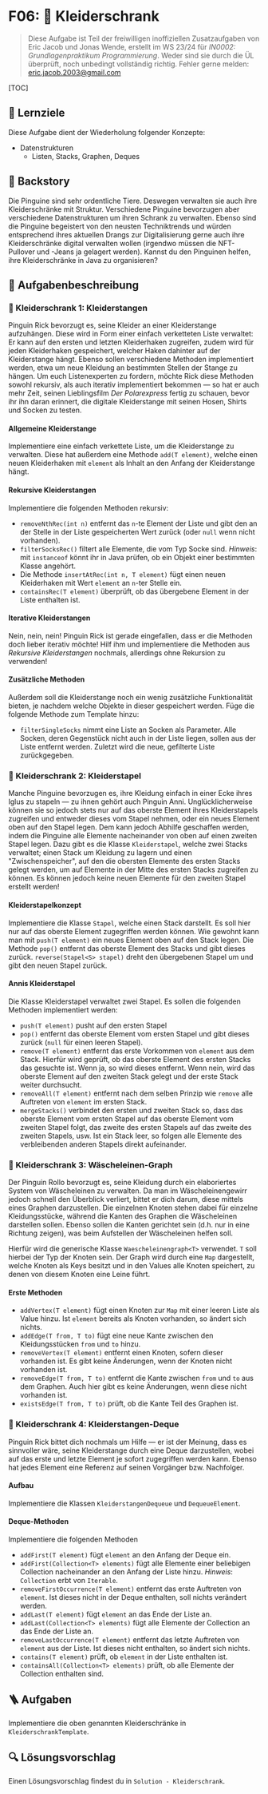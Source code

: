 # F06: 👕 Kleiderschrank
> Diese Aufgabe ist Teil der freiwilligen inoffiziellen Zusatzaufgaben von Eric Jacob und Jonas Wende, erstellt im WS 23/24 für *IN0002: Grundlagenpraktikum Programmierung*.
> Weder sind sie durch die ÜL überprüft, noch unbedingt vollständig richtig.
> Fehler gerne melden: eric.jacob.2003@gmail.com

[TOC]

## 🎯 Lernziele

Diese Aufgabe dient der Wiederholung folgender Konzepte:

- Datenstrukturen
  - Listen, Stacks, Graphen, Deques



## 📜 Backstory

Die Pinguine sind sehr ordentliche Tiere. Deswegen verwalten sie auch ihre Kleiderschränke mit Struktur. Verschiedene Pinguine bevorzugen aber verschiedene Datenstrukturen um ihren Schrank zu verwalten. Ebenso sind die Pinguine begeistert von den neusten Techniktrends und würden entsprechend ihres aktuellen Drangs zur Digitalisierung gerne auch ihre Kleiderschränke digital verwalten wollen (irgendwo müssen die NFT-Pullover und -Jeans ja gelagert werden).
Kannst du den Pinguinen helfen, ihre Kleiderschränke in Java zu organisieren?



## 📝 Aufgabenbeschreibung

### 🧦 Kleiderschrank 1: Kleiderstangen

Pinguin Rick bevorzugt es, seine Kleider an einer Kleiderstange aufzuhängen. Diese wird in Form einer einfach verketteten Liste verwaltet:
Er kann auf den ersten und letzten Kleiderhaken zugreifen, zudem wird für jeden Kleiderhaken gespeichert, welcher Haken dahinter auf der Kleiderstange hängt.
Ebenso sollen verschiedene Methoden implementiert werden, etwa um neue Kleidung an bestimmten Stellen der Stange zu hängen.
Um euch Listenexperten zu fordern, möchte Rick diese Methoden sowohl rekursiv, als auch iterativ implementiert bekommen — so hat er auch mehr Zeit, seinen Lieblingsfilm *Der Polarexpress* fertig zu schauen, bevor ihr ihn daran erinnert, die digitale Kleiderstange mit seinen Hosen, Shirts und Socken zu testen.

#### Allgemeine Kleiderstange

Implementiere eine einfach verkettete Liste, um die Kleiderstange zu verwalten.
Diese hat außerdem eine Methode `add(T element)`, welche einen neuen Kleiderhaken mit `element` als Inhalt an den Anfang der Kleiderstange hängt.

#### Rekursive Kleiderstangen

Implementiere die folgenden Methoden rekursiv:
- `removeNthRec(int n)` entfernt das `n`-te Element der Liste und gibt den an der Stelle in der Liste gespeicherten Wert zurück (oder `null` wenn nicht vorhanden).
- `filterSocksRec()` filtert alle Elemente, die vom Typ Socke sind.
  *Hinweis*: mit `instanceof` könnt ihr in Java prüfen, ob ein Objekt einer bestimmten Klasse angehört.
- Die Methode `insertAtRec(int n, T element)` fügt einen neuen Kleiderhaken mit Wert `element` an `n`-ter Stelle ein.
- `containsRec(T element)` überprüft, ob das übergebene Element in der Liste enthalten ist.

#### Iterative Kleiderstangen

Nein, nein, nein! Pinguin Rick ist gerade eingefallen, dass er die Methoden doch lieber iterativ möchte! Hilf ihm und implementiere die Methoden aus *Rekursive Kleiderstangen* nochmals, allerdings ohne Rekursion zu verwenden!

#### Zusätzliche Methoden

Außerdem soll die Kleiderstange noch ein wenig zusätzliche Funktionalität bieten, je nachdem welche Objekte in dieser gespeichert werden. Füge die folgende Methode zum Template hinzu:
- `filterSingleSocks` nimmt eine Liste an Socken als Parameter. Alle Socken, deren Gegenstück nicht auch in der Liste liegen, sollen aus der Liste entfernt werden. Zuletzt wird die neue, gefilterte Liste zurückgegeben.



### 👖 Kleiderschrank 2: Kleiderstapel

Manche Pinguine bevorzugen es, ihre Kleidung einfach in einer Ecke ihres Iglus zu stapeln — zu ihnen gehört auch Pinguin Anni. Unglücklicherweise können sie so jedoch stets nur auf das oberste Element ihres Kleiderstapels zugreifen und entweder dieses vom Stapel nehmen, oder ein neues Element oben auf den Stapel legen.
Dem kann jedoch Abhilfe geschaffen werden, indem die Pinguine alle Elemente nacheinander von oben auf einen zweiten Stapel legen. Dazu gibt es die Klasse `Kleiderstapel`, welche zwei Stacks verwaltet; einen Stack um Kleidung zu lagern und einen "Zwischenspeicher", auf den die obersten Elemente des ersten Stacks gelegt werden, um auf Elemente in der Mitte des ersten Stacks zugreifen zu können. Es können jedoch keine neuen Elemente für den zweiten Stapel erstellt werden!

#### Kleiderstapelkonzept

Implementiere die Klasse `Stapel`, welche einen Stack darstellt. Es soll hier nur auf das oberste Element zugegriffen werden können. Wie gewohnt kann man mit `push(T element)` ein neues Element oben auf den Stack legen. Die Methode `pop()` entfernt das oberste Element des Stacks und gibt dieses zurück. `reverse(Stapel<S> stapel)` dreht den übergebenen Stapel um und gibt den neuen Stapel zurück.

#### Annis Kleiderstapel

Die Klasse Kleiderstapel verwaltet zwei Stapel. Es sollen die folgenden Methoden implementiert werden:
- `push(T element)` pusht auf den ersten Stapel
- `pop()` entfernt das oberste Element vom ersten Stapel und gibt dieses zurück (`null` für einen leeren Stapel).
- `remove(T element)` entfernt das erste Vorkommen von `element` aus dem Stack. Hierfür wird geprüft, ob das oberste Element des ersten Stacks das gesuchte ist. Wenn ja, so wird dieses entfernt. Wenn nein, wird das oberste Element auf den zweiten Stack gelegt und der erste Stack weiter durchsucht.
- `removeAll(T element)` entfernt nach dem selben Prinzip wie `remove` alle Auftreten von `element` im ersten Stack.
- `mergeStacks()` verbindet den ersten und zweiten Stack so, dass das oberste Element vom ersten Stapel auf das oberste Element vom zweiten Stapel folgt, das zweite des ersten Stapels auf das zweite des zweiten Stapels, usw. Ist ein Stack leer, so folgen alle Elemente des verbleibenden anderen Stapels direkt aufeinander.



### 👙 Kleiderschrank 3: Wäscheleinen-Graph

Der Pinguin Rollo bevorzugt es, seine Kleidung durch ein elaboriertes System von Wäscheleinen zu verwalten. Da man im Wäscheleinengewirr jedoch schnell den Überblick verliert, bittet er dich darum, diese mittels eines Graphen darzustellen. Die einzelnen Knoten stehen dabei für einzelne Kleidungsstücke, während die Kanten des Graphen die Wäscheleinen darstellen sollen. Ebenso sollen die Kanten gerichtet sein (d.h. nur in eine Richtung zeigen), was beim Aufstellen der Wäscheleinen helfen soll.

Hierfür wird die generische Klasse `Waescheleinengraph<T>` verwendet. `T` soll hierbei der Typ der Knoten sein. Der Graph wird durch eine `Map` dargestellt, welche Knoten als Keys besitzt und in den Values alle Knoten speichert, zu denen von diesem Knoten eine Leine führt.

#### Erste Methoden

- `addVertex(T element)` fügt einen Knoten zur `Map` mit einer leeren Liste als Value hinzu. Ist `element` bereits als Knoten vorhanden, so ändert sich nichts.
- `addEdge(T from, T to)` fügt eine neue Kante zwischen den Kleidungsstücken `from` und `to` hinzu.
- `removeVertex(T element)` entfernt einen Knoten, sofern dieser vorhanden ist. Es gibt keine Änderungen, wenn der Knoten nicht vorhanden ist.
- `removeEdge(T from, T to)` entfernt die Kante zwischen `from` und `to` aus dem Graphen. Auch hier gibt es keine Änderungen, wenn diese nicht vorhanden ist.
- `existsEdge(T from, T to)` prüft, ob die Kante Teil des Graphen ist.



### 🧤 Kleiderschrank 4: Kleiderstangen-Deque

Pinguin Rick bittet dich nochmals um Hilfe — er ist der Meinung, dass es sinnvoller wäre, seine Kleiderstange durch eine Deque darzustellen, wobei auf das erste und letzte Element je sofort zugegriffen werden kann. Ebenso hat jedes Element eine Referenz auf seinen Vorgänger bzw. Nachfolger.

#### Aufbau

Implementiere die Klassen `KleiderstangenDequeue` und `DequeueElement`.

#### Deque-Methoden

Implementiere die folgenden Methoden
- `addFirst(T element)` fügt `element` an den Anfang der Deque ein.
- `addFirst(Collection<T> elements)` fügt alle Elemente einer beliebigen Collection nacheinander an den Anfang der Liste hinzu.
  *Hinweis*: `Collection` erbt von `Iterable`.
- `removeFirstOccurrence(T element)` entfernt das erste Auftreten von `element`. Ist dieses nicht in der Deque enthalten, soll nichts verändert werden.
- `addLast(T element)` fügt `element` an das Ende der Liste an.
- `addLast(Collection<T> elements)` fügt alle Elemente der Collection an das Ende der Liste an.
- `removeLastOccurrence(T element)` entfernt das letzte Auftreten von `element` aus der Liste. Ist dieses nicht enthalten, so ändert sich nichts.
- `contains(T element)` prüft, ob `element` in der Liste enthalten ist.
- `containsAll(Collection<T> elements)` prüft, ob alle Elemente der Collection enthalten sind.



## 🪜 Aufgaben

Implementiere die oben genannten Kleiderschränke in `KleiderschrankTemplate`.



## 🔍 Lösungsvorschlag

Einen Lösungsvorschlag findest du in `Solution - Kleiderschrank`.
